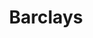 ---
layout: bank
title: Barclays
tagline: The biggest fossil fuel bankroller in Europe
background_image: /assets/images/BarclaysOil-Credit-Denise-Laura-Baker.png
hide_nav: true
share:
    intro: |
        More and more of us are uncovering the secret that Barclays/HSBC is bankrolling climate destruction. But millions of people still have no idea. Triple your impact now by showing three friends what Barclays/HSBC is doing. Share this page now:
    whatsapp: |
        Turns out my bank is lending billions of dollars a year to fossil fuel companies. Yours probably does too:
    instagram_post: https://instagram.com
    email:
        subject:
        body: |
            Hi there. It turns out that my bank is lending billions of dollars a year to fossil fuel companies. Yours probably does too: {{ share_url }}
take_action: |
    # Barclays Lend $166 billion to fossil fuels, since 2016

    when fossil fuel companies need cahs, Barclays is always there. Together, we're demanding that Braclays stops bankrolling climate destruction.

    when fossil fuel companies need cahs, Barclays is always there. Together, we're demanding that Braclays stops bankrolling climate destruction.
actions:
-   impact: Have a quick impact
    heading: Call on the National Trust to drop barclays
    time: 2
    blurb: Add your name to the petition to Hilary McGrady - CEO of the National Trust to drop Barclays.
    buttons:
        -   text: Sign the petition now
            target: https://actionnetwork.org/petitions/national-trust-drop-barclays?source=dccuk_website&
    counter_id: 13
-   impact: Make Barclays sweat
    heading: Comment on their socials
    time: 5
    blurb: |
        Together, we’re calling out Barclays where everyone can see, on their social media. 
        
        1. Pick your favourite message below and click copy
        2. Click the link to go to Barclay’s latest Instagram post. 
        3. Paste your your message as a reply to the post
    buttons:
        -   text: Start commenting
            target: SHOW_COMMENTS
    counter_id: 9
    data:
        instagram_post: https://www.instagram.com/barclaysuk/
        instagram_comments:
            - |-
                Barclays big secret 🤫: You’re still lending BILLIONS of dollars a year to the world’s worst fossil fuel companies. The same fossil fuel companies driving up our energy bills, making record profits, and making the climate crisis worse. When will you stop funding climate destruction? {{ page_url }} #DefundClimateChaos #StopJackdaw
            - |-
                It’ll be much easier to take you seriously when you stop lending billions of dollars to the fossil fuel industry. $167 BILLION since 2016?! 😡 Until you stop funding fossil fuels you’re part of the problem. {{ page_url }} #DefundClimateChaos
            - |-
                I refuse to listen to anything you have to say while you’re still bankrolling fossil fuel companies. It’s ridiculous 🤬. You can’t go on lending billions of dollars to the people causing the climate crisis, and expect to be taken seriously. #DefundClimateChaos
            - |-
                Barclays is lending billions to fossil fuel companies. The companies causing climate change and making my bills sky-rocket. You’re just as responsible for climate destruction as the fossil fuel companies. When will you stop?
            - |-
                Hey Barclays - STOP giving billions of dollars to fossil fuel companies. You’re ruining our planet. #DefundClimateChaos
            - |-
                When are you going to stop giving money to Shell? 😡 They’re causing the climate crisis AND at this very moment trying to drill in the North Sea for oil that won’t bring my bills down. Shame on you Barclays. {{ page_url }} #StopJackdaw
            - |-
                We must protect future generations. But you’re bankrolling the fossil fuel companies behind the climate crisis. You should be ashamed of yourself 🚨
        action_network_endpoint: https://actionnetwork.org/api/v2/advocacy_campaigns/098a8d42-ea6b-4331-b767-5d0d1e6c6183/outreaches
-   impact: Call in the big guns
    heading: Email the Bank of England
    time: 7
    blurb: |-
        There’s one organisation that can stop UK banks like Barclays/HSBC handing over cash to fossil fuel companies - the Bank of England. They’re already thinking about acting, but the banks are desperately trying to stop them changing the rules. 

        That’s why thousands of us are flooding the Bank of England, demanding that they take a stand, and stop banks funding fossil fuels. Send an email/tweet to the Bank of England now. There’s example text waiting for you if you’re not sure what to say:
    buttons:
        -   text: Email them now
            target: https://actionnetwork.org/letters/email-the-bank-of-england?source=dccuk_website
    counter_id: 10  
facts:
    headline: 
        - |-
            # $166B

            ## Invested in fossil fuels since 2016
        - |-
            # $166B

            ## Invested in fossil fuels since 2016
        - |-
            # $5.6B

            ## Financed in new fossil fuel projects since Janurary 2022
    quote: |-
        Our investments are shit. Our investments are shit. Our investments are shit. Our investments are shit. Our investments are shit. Our investments are shit.
    content: |-
        # Some heading

        content content content content content content content content content content content content content content content content content content content content content content content content content content content content content content content content content content content content content content content content content content content content content content content content content content content content content content content content content content content content content content content content content content content content content content content content content content content content content content content content content content content content content 
resources:
    - text: See how activits are pressuring HSBC
      target: https://example.com
    - text: See how activits are pressuring HSBC
      target: https://example.com
---